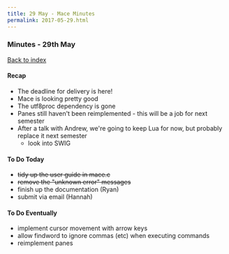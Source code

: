 ```yaml
---
title: 29 May - Mace Minutes
permalink: 2017-05-29.html
---
```


### Minutes - 29th May

[Back to index](../index.html)

#### Recap
* The deadline for delivery is here!
* Mace is looking pretty good
* The utf8proc dependency is gone
* Panes still haven't been reimplemented - this will be a job for next semester
* After a talk with Andrew, we're going to keep Lua for now, but probably replace it next semester
  * look into SWIG

#### To Do Today
* ~~tidy up the user guide in mace.c~~
* ~~remove the "unknown error" messages~~
* finish up the documentation (Ryan)
* submit via email (Hannah)

#### To Do Eventually
* implement cursor movement with arrow keys
* allow findword to ignore commas (etc) when executing commands
* reimplement panes
